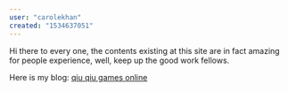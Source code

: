 ```yaml
---
user: "carolekhan"
created: "1534637051"
---
```


Hi there to every one, the contents existing at this site are in fact amazing for people experience, well, keep 
up the good work fellows.

Here is my blog: <a href="http://m.doleivery.co.kr/board/index.php?db=event&no=7&mari_mode=view@view&cate=&page=1&listURL=http%3A%2F%2Fwww.sbmoffshore-annualreport.com%2Fcomment%2Fhtml%2F%3F4154.html">qiu qiu games online</a>
